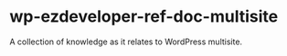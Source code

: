 wp-ezdeveloper-ref-doc-multisite
================================

A collection of knowledge as it relates to WordPress multisite.
